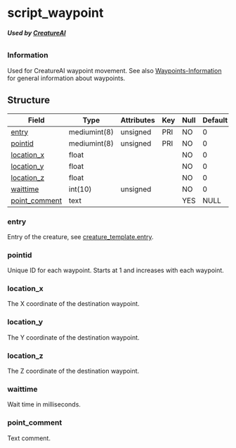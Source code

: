 
# script\_waypoint

###### **Used by [CreatureAI](https://github.com/azerothcore/azerothcore-wotlk/blob/master/src/server/game/AI/ScriptedAI/ScriptedCreature.h#L159)**

### Information

Used for CreatureAI waypoint movement. See also [Waypoints-Information](Waypoints-Information) for general information about waypoints.

## Structure

| Field                            | Type         | Attributes | Key | Null | Default |
|----------------------------------|--------------|------------|-----|------|---------|
| [entry](creature_template#entry) | mediumint(8) | unsigned   | PRI | NO   | 0       |
| [pointid](#pointid)              | mediumint(8) | unsigned   | PRI | NO   | 0       |
| [location_x](#location_x)        | float        |            |     | NO   | 0       |
| [location_y](#location_y)        | float        |            |     | NO   | 0       |
| [location_z](#location_z)        | float        |            |     | NO   | 0       |
| [waittime](#waittime)            | int(10)      | unsigned   |     | NO   | 0       |
| [point_comment](#point_comment)  | text         |            |     | YES  | NULL    |

### entry

Entry of the creature, see [creature\_template.entry](creature_template#entry).

### pointid

Unique ID for each waypoint. Starts at 1 and increases with each waypoint.

### location\_x

The X coordinate of the destination waypoint.

### location\_y

The Y coordinate of the destination waypoint.

### location\_z

The Z coordinate of the destination waypoint.

### waittime

Wait time in milliseconds.

### point\_comment

Text comment.

